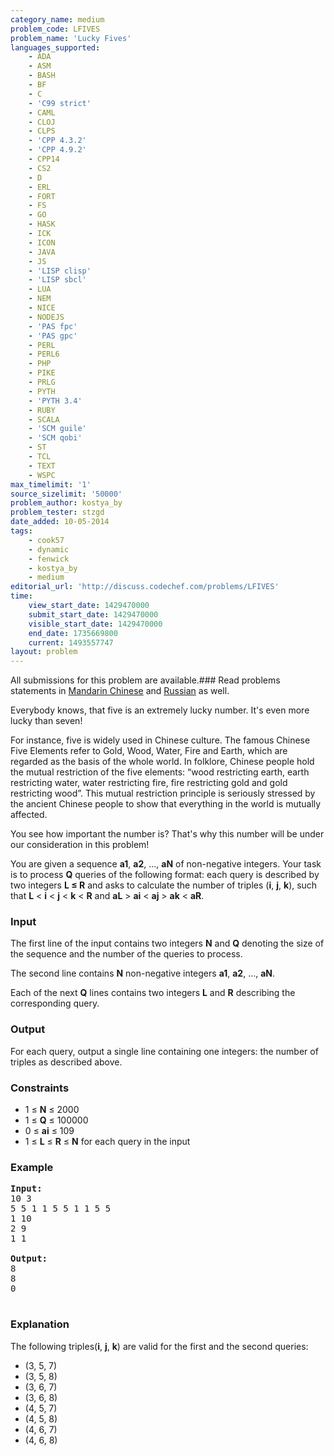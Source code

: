 ```yaml
---
category_name: medium
problem_code: LFIVES
problem_name: 'Lucky Fives'
languages_supported:
    - ADA
    - ASM
    - BASH
    - BF
    - C
    - 'C99 strict'
    - CAML
    - CLOJ
    - CLPS
    - 'CPP 4.3.2'
    - 'CPP 4.9.2'
    - CPP14
    - CS2
    - D
    - ERL
    - FORT
    - FS
    - GO
    - HASK
    - ICK
    - ICON
    - JAVA
    - JS
    - 'LISP clisp'
    - 'LISP sbcl'
    - LUA
    - NEM
    - NICE
    - NODEJS
    - 'PAS fpc'
    - 'PAS gpc'
    - PERL
    - PERL6
    - PHP
    - PIKE
    - PRLG
    - PYTH
    - 'PYTH 3.4'
    - RUBY
    - SCALA
    - 'SCM guile'
    - 'SCM qobi'
    - ST
    - TCL
    - TEXT
    - WSPC
max_timelimit: '1'
source_sizelimit: '50000'
problem_author: kostya_by
problem_tester: stzgd
date_added: 10-05-2014
tags:
    - cook57
    - dynamic
    - fenwick
    - kostya_by
    - medium
editorial_url: 'http://discuss.codechef.com/problems/LFIVES'
time:
    view_start_date: 1429470000
    submit_start_date: 1429470000
    visible_start_date: 1429470000
    end_date: 1735669800
    current: 1493557747
layout: problem
---
```

All submissions for this problem are available.###  Read problems statements in [Mandarin Chinese](http://www.codechef.com/download/translated/COOK57/mandarin/LFIVES.pdf) and [Russian](http://www.codechef.com/download/translated/COOK57/russian/LFIVES.pdf) as well.

Everybody knows, that five is an extremely lucky number. It's even more lucky than seven!

For instance, five is widely used in Chinese culture. The famous Chinese Five Elements refer to Gold, Wood, Water, Fire and Earth, which are regarded as the basis of the whole world. In folklore, Chinese people hold the mutual restriction of the five elements: “wood restricting earth, earth restricting water, water restricting fire, fire restricting gold and gold restricting wood”. This mutual restriction principle is seriously stressed by the ancient Chinese people to show that everything in the world is mutually affected.

You see how important the number is? That's why this number will be under our consideration in this problem!

You are given a sequence **a1**, **a2**, ..., **aN** of non-negative integers. Your task is to process **Q** queries of the following format: each query is described by two integers **L ≤ R** and asks to calculate the number of triples (**i**, **j**, **k**), such that **L** &lt; **i** &lt; **j** &lt; **k** &lt; **R** and **aL** &gt; **ai** &lt; **aj** &gt; **ak** &lt; **aR**.

### Input

The first line of the input contains two integers **N** and **Q** denoting the size of the sequence and the number of the queries to process.

The second line contains **N** non-negative integers **a1**, **a2**, ..., **aN**.

Each of the next **Q** lines contains two integers **L** and **R** describing the corresponding query.

### Output

For each query, output a single line containing one integers: the number of triples as described above.

### Constraints

- 1 ≤ **N** ≤ 2000
- 1 ≤ **Q** ≤ 100000
- 0 ≤ **ai** ≤ 109
- 1 ≤ **L** ≤ **R** ≤ **N** for each query in the input

### Example

<pre><b>Input:</b>
10 3
5 5 1 1 5 5 1 1 5 5
1 10
2 9
1 1

<b>Output:</b>
8
8
0

</pre>
### Explanation

 The following triples(**i**, **j**, **k**) are valid for the first and the second queries:

- (3, 5, 7)
- (3, 5, 8)
- (3, 6, 7)
- (3, 6, 8)
- (4, 5, 7)
- (4, 5, 8)
- (4, 6, 7)
- (4, 6, 8)
